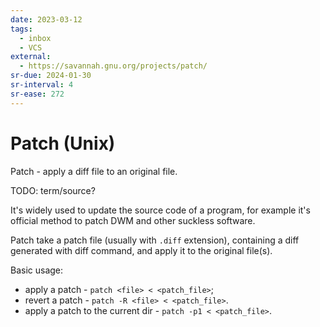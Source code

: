 ```yaml
---
date: 2023-03-12
tags:
  - inbox
  - VCS
external:
  - https://savannah.gnu.org/projects/patch/
sr-due: 2024-01-30
sr-interval: 4
sr-ease: 272
---
```

# Patch (Unix)

Patch - apply a diff file to an original file.

TODO: term/source?

It's widely used to update the source code of a program, for example it's
official method to patch DWM and other suckless software.

Patch take a patch file (usually with `.diff` extension), containing a diff
generated with diff command, and apply it to the original file(s).

Basic usage:

- apply a patch - `patch <file> < <patch_file>`;
- revert a patch - `patch -R <file> < <patch_file>`.
- apply a patch to the current dir - `patch -p1 < <patch_file>`.
